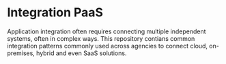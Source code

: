 # Integration PaaS
Application integration often requires connecting multiple independent systems, often in complex ways. This repository contians common integration patterns
commonly used across agencies to connect cloud, on-premises, hybrid and even SaaS solutions.
